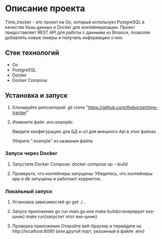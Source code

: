 # Описание проекта

Time_tracker - это проект на Go, который использует PostgreSQL в качестве базы данных и Docker для контейнеризации. Проект предоставляет REST API для работы с данными из Binance, позволяя добавлять новые тикеры и получать информацию о них.

## Стек технологий

- Go
- PostgreSQL
- Docker
- Docker Compose

## Установка и запуск
1. Клонируйте репозиторий:
   git clone "https://github.com/theborzet/time-tracker"

2. Измените файл .env.example:

    Введите конфигурацию для БД и url для внешного Api в этих файлах.

    Уберите ".example" из названия файла

### Запуск через Docker

1. Запустите Docker Compose:
   docker-compose up --build

2. Проверьте, что контейнеры запущены:
   Убедитесь, что контейнеры app и db запущены и работают корректно.

### Локальный запуск

1. Установка зависимостей
    go get ./...

2. Запуск приложения
    go run main.go или make build(сгенерирует exe-шник) make run(запустит этот exe-шник)

3. Проверка приложения
    Откройте веб-браузер и перейдите на http://localhost:8080 (или другой порт, указанный в файле .env)